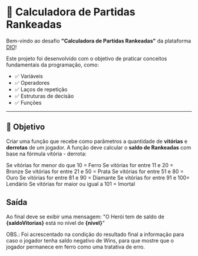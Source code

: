 # 🧮 Calculadora de Partidas Rankeadas

Bem-vindo ao desafio **"Calculadora de Partidas Rankeadas"** da plataforma [DIO](https://dio.me)!

Este projeto foi desenvolvido com o objetivo de praticar conceitos fundamentais da programação, como:

- ✅ Variáveis  
- ✅ Operadores  
- ✅ Laços de repetição  
- ✅ Estruturas de decisão  
- ✅ Funções  

---

## 🚀 Objetivo

Criar uma função que recebe como parâmetros a quantidade de **vitórias** e **derrotas** de um jogador. A função deve calcular o **saldo de Rankeadas** com base na fórmula vitória - derrota:

Se vitórias for menor do que 10 = Ferro
Se vitórias for entre 11 e 20 = Bronze
Se vitórias for entre 21 e 50 = Prata
Se vitórias for entre 51 e 80 = Ouro
Se vitórias for entre 81 e 90 = Diamante
Se vitórias for entre 91 e 100= Lendário
Se vitórias for maior ou igual a 101 = Imortal

## Saída

Ao final deve se exibir uma mensagem:
"O Herói tem de saldo de **{saldoVitorias}** está no nível de **{nivel}**"

OBS.: Foi acrescentado na condição do resultado final a informação para caso o jogador tenha saldo negativo de Wins, para que mostre que o jogador permanece em ferro como uma tratativa de erro.

